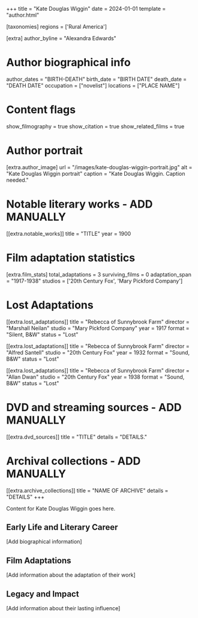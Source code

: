 +++
title = "Kate Douglas Wiggin"
date = 2024-01-01
template = "author.html"

[taxonomies]
regions = ['Rural America']

[extra]
author_byline = "Alexandra Edwards"

# Author biographical info
author_dates = "BIRTH-DEATH"
birth_date = "BIRTH DATE"
death_date = "DEATH DATE"
occupation = ["novelist"]
locations = ["PLACE NAME"]

# Content flags
show_filmography = true
show_citation = true
show_related_films = true

# Author portrait
[extra.author_image]
url = "/images/kate-douglas-wiggin-portrait.jpg"
alt = "Kate Douglas Wiggin portrait"
caption = "Kate Douglas Wiggin. Caption needed."

# Notable literary works - ADD MANUALLY
[[extra.notable_works]]
title = "TITLE"
year = 1900

# Film adaptation statistics
[extra.film_stats]
total_adaptations = 3
surviving_films = 0
adaptation_span = "1917-1938"
studios = ['20th Century Fox', 'Mary Pickford Company']
# Lost Adaptations
[[extra.lost_adaptations]]
title = "Rebecca of Sunnybrook Farm"
director = "Marshall Neilan"
studio = "Mary Pickford Company"
year = 1917
format = "Silent, B&W"
status = "Lost"

[[extra.lost_adaptations]]
title = "Rebecca of Sunnybrook Farm"
director = "Alfred Santell"
studio = "20th Century Fox"
year = 1932
format = "Sound, B&W"
status = "Lost"

[[extra.lost_adaptations]]
title = "Rebecca of Sunnybrook Farm"
director = "Allan Dwan"
studio = "20th Century Fox"
year = 1938
format = "Sound, B&W"
status = "Lost"


# DVD and streaming sources - ADD MANUALLY
[[extra.dvd_sources]]
title = "TITLE"
details = "DETAILS."

# Archival collections - ADD MANUALLY
[[extra.archive_collections]]
title = "NAME OF ARCHIVE"
details = "DETAILS"
+++

Content for Kate Douglas Wiggin goes here. 

## Early Life and Literary Career

[Add biographical information]

## Film Adaptations

[Add information about the adaptation of their work]

## Legacy and Impact

[Add information about their lasting influence]
